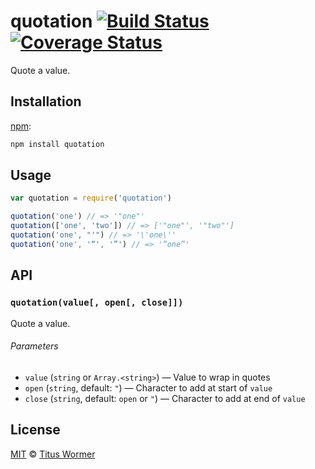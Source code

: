 # quotation [![Build Status][travis-badge]][travis] [![Coverage Status][codecov-badge]][codecov]

Quote a value.

## Installation

[npm][]:

```bash
npm install quotation
```

## Usage

```js
var quotation = require('quotation')

quotation('one') // => '"one"'
quotation(['one', 'two']) // => ['"one"', '"two"']
quotation('one', "'") // => '\'one\''
quotation('one', '“', '”') // => '“one”'
```

## API

### `quotation(value[, open[, close]])`

Quote a value.

###### Parameters

*   `value` (`string` or `Array.<string>`)
    — Value to wrap in quotes
*   `open` (`string`, default: `"`)
    — Character to add at start of `value`
*   `close` (`string`, default: `open` or `"`)
    — Character to add at end of `value`

## License

[MIT][license] © [Titus Wormer][author]

<!-- Definitions -->

[travis-badge]: https://img.shields.io/travis/wooorm/quotation.svg

[travis]: https://travis-ci.org/wooorm/quotation

[codecov-badge]: https://img.shields.io/codecov/c/github/wooorm/quotation.svg

[codecov]: https://codecov.io/github/wooorm/quotation

[npm]: https://docs.npmjs.com/cli/install

[license]: license

[author]: https://wooorm.com
